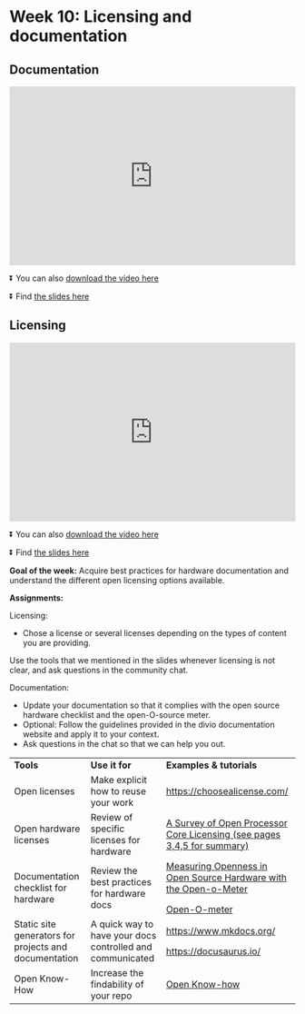 
# Week 10: Licensing and documentation




## Documentation
<div>
<iframe width="100%" height="315" src="https://www.youtube.com/embed/GIn667uPrtU" frameborder="0" allow="accelerometer; autoplay; encrypted-media; gyroscope; picture-in-picture" allowfullscreen></iframe></div>

⏬ You can also [download the video here](https://drive.google.com/open?id=1q6J0eNj_tkn2ztc-KWinACiomh6hzo2D)

⏬ Find [the slides here](https://docs.google.com/presentation/d/17QGLdc8QaBTcpOcuT4myukDBHCpUd00ynAj4P8hQUmU/edit#slide=id.p)

## Licensing
<div>
<iframe width="100%" height="315" src="https://www.youtube.com/embed/TtL6wHzTGzI" frameborder="0" allow="accelerometer; autoplay; encrypted-media; gyroscope; picture-in-picture" allowfullscreen></iframe></div>

⏬ You can also [download the video here](https://drive.google.com/open?id=1cetwdLhqSIFd8EcHIwAPa1IJTUFFiRBe)

⏬ Find [the slides here](https://docs.google.com/presentation/d/19tGzrDV7TQhqNCIirwvVG6I0swvWOl41EajagbTmHDY/edit#slide=id.p)



**Goal of the week:** Acquire best practices for hardware documentation and understand the different open licensing options available.

**Assignments:**

Licensing:
- Chose a license or several licenses depending on the types of content you are providing.

Use the tools that we mentioned in the slides whenever licensing is not clear, and ask questions in the community chat.

Documentation:
- Update your documentation so that it complies with the open source hardware checklist and the open-O-source meter.
- Optional: Follow the guidelines provided in the divio documentation website and apply it to your context.
- Ask questions in the chat so that we can help you out.

<table>
  <tr>
   <td>
<strong>Tools</strong>
   </td>
   <td><strong>Use it for</strong>
   </td>
   <td><strong>Examples & tutorials</strong>
   </td>
  </tr>
  <tr>
   <td>Open licenses
   </td>
   <td>Make explicit how to reuse your work
   </td>
   <td><a href="https://choosealicense.com/">https://choosealicense.com/</a>
   </td>
  </tr>
  <tr>
   <td>Open hardware licenses
   </td>
   <td>Review of specific licenses for hardware
   </td>
   <td><a href="https://www.jolts.world/index.php/jolts/article/download/130/247">A Survey of Open Processor Core Licensing (see pages 3,4,5 for summary)</a>
   </td>
  </tr>
  <tr>
   <td>Documentation checklist for hardware
   </td>
   <td>Review the best practices for hardware docs
   </td>
   <td><a href="https://www.sciencedirect.com/science/article/pii/S2212827118312095">Measuring Openness in Open Source Hardware with the Open-o-Meter</a>
<p></p>
<a href="https://opensourcedesign.cc/wiki/index.php/Open-O-meter">Open-O-meter</a>
   </td>
  </tr>
  <tr>
   <td>Static site generators for projects and documentation
   </td>
   <td>A quick way to have your docs controlled and communicated
   </td>
   <td><a href="https://www.mkdocs.org/">https://www.mkdocs.org/</a>
<p></p>
<a href="https://docusaurus.io/">https://docusaurus.io/</a>
   </td>
  </tr>
  <tr>
   <td>Open Know-How
   </td>
   <td>Increase the findability of your repo
   </td>
   <td><a href="https://app.standardsrepo.com/MakerNetAlliance/OpenKnowHow/src/branch/master/1">Open Know-how</a>
   </td>
  </tr>
</table>

